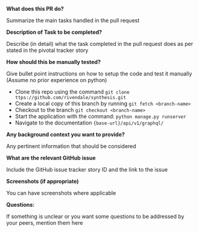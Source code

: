 **What does this PR do?**

Summarize the main tasks handled in the pull request

**Description of Task to be completed?**

Describe (in detail) what the task completed in the pull request does as per stated in the
pivotal tracker story

**How should this be manually tested?**

Give bullet point instructions on how to setup the code and test it manually (Assume no prior experience on python)

- Clone this repo using the command `git clone ttps://github.com/rivendale/synthesis.git`
- Create a local copy of this branch by running `git fetch <branch-name>`
- Checkout to the branch `git checkout <branch-name>`
- Start the application with the command: `python manage.py runserver`
- Navigate to the documentation `{base-url}/api/v1/graphql/`

**Any background context you want to provide?**

Any pertinent information that should be considered

**What are the relevant GitHub issue**

Include the GitHub issue tracker story ID and the link to the issue

**Screenshots (if appropriate)**

You can have screenshots where applicable

**Questions:**

If something is unclear or you want some questions to be addressed by your peers, mention them here
